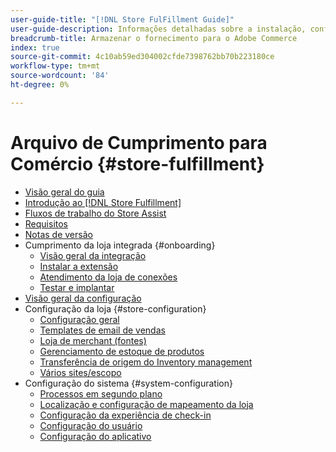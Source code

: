 ```yaml
---
user-guide-title: "[!DNL Store FulFillment Guide]"
user-guide-description: Informações detalhadas sobre a instalação, configuração e uso do Cumprimento da loja para Adobe Commerce stores.
breadcrumb-title: Armazenar o fornecimento para o Adobe Commerce
index: true
source-git-commit: 4c10ab59ed304002cfde7398762bb70b223180ce
workflow-type: tm+mt
source-wordcount: '84'
ht-degree: 0%

---
```



# Arquivo de Cumprimento para Comércio {#store-fulfillment}

- [Visão geral do guia](guide-overview.md)
- [Introdução ao [!DNL Store Fulfillment]](introduction.md)
- [Fluxos de trabalho do Store Assist](store-assist-modules.md)
- [Requisitos](solution-requirements.md)
- [Notas de versão](release-notes.md)
- Cumprimento da loja integrada {#onboarding}
   - [Visão geral da integração](onboard.md)
   - [Instalar a extensão](install.md)
   - [Atendimento da loja de conexões](connect-set-up-service.md)
   - [Testar e implantar](test-and-deploy.md)
- [Visão geral da configuração](service-config-settings-overview.md)
- Configuração da loja {#store-configuration}
   - [Configuração geral](enable-general.md)
   - [Templates de email de vendas](sales-emails.md)
   - [Loja de merchant (fontes)](merchant-store-configuration.md)
   - [Gerenciamento de estoque de produtos](product-stock.md)
   - [Transferência de origem do Inventory management](inventory-stock-transfer.md)
   - [Vários sites/escopo](multi-site-and-scope-config.md)
- Configuração do sistema {#system-configuration}
   - [Processos em segundo plano](background-processes.md)
   - [Localização e configuração de mapeamento da loja](store-location-map-provider-setup.md)
   - [Configuração da experiência de check-in](check-in-experience-setup.md)
   - [Configuração do usuário](user-setup.md)
   - [Configuração do aplicativo](app-setup.md)

